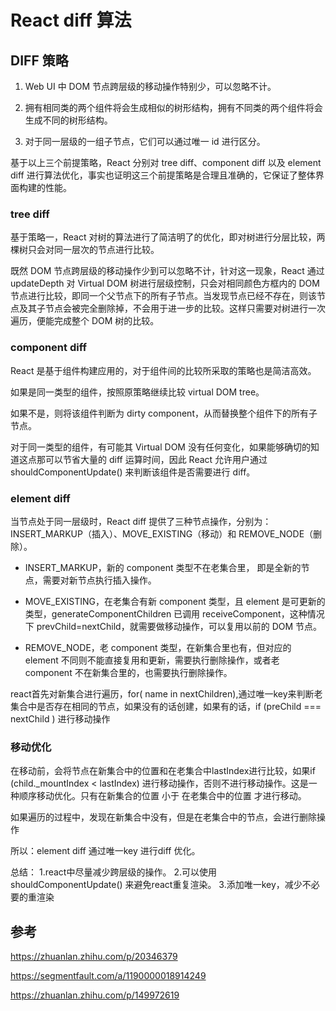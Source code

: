 # React diff 算法

## DIFF 策略

1. Web UI 中 DOM 节点跨层级的移动操作特别少，可以忽略不计。

2. 拥有相同类的两个组件将会生成相似的树形结构，拥有不同类的两个组件将会生成不同的树形结构。

3. 对于同一层级的一组子节点，它们可以通过唯一 id 进行区分。

基于以上三个前提策略，React 分别对 tree diff、component diff 以及 element diff 进行算法优化，事实也证明这三个前提策略是合理且准确的，它保证了整体界面构建的性能。

### tree diff
基于策略一，React 对树的算法进行了简洁明了的优化，即对树进行分层比较，两棵树只会对同一层次的节点进行比较。

既然 DOM 节点跨层级的移动操作少到可以忽略不计，针对这一现象，React 通过 updateDepth 对 Virtual DOM 树进行层级控制，只会对相同颜色方框内的 DOM 节点进行比较，即同一个父节点下的所有子节点。当发现节点已经不存在，则该节点及其子节点会被完全删除掉，不会用于进一步的比较。这样只需要对树进行一次遍历，便能完成整个 DOM 树的比较。

### component diff

React 是基于组件构建应用的，对于组件间的比较所采取的策略也是简洁高效。

如果是同一类型的组件，按照原策略继续比较 virtual DOM tree。

如果不是，则将该组件判断为 dirty component，从而替换整个组件下的所有子节点。

对于同一类型的组件，有可能其 Virtual DOM 没有任何变化，如果能够确切的知道这点那可以节省大量的 diff 运算时间，因此 React 允许用户通过 shouldComponentUpdate() 来判断该组件是否需要进行 diff。

### element diff

当节点处于同一层级时，React diff 提供了三种节点操作，分别为：INSERT_MARKUP（插入）、MOVE_EXISTING（移动）和 REMOVE_NODE（删除）。

- INSERT_MARKUP，新的 component 类型不在老集合里， 即是全新的节点，需要对新节点执行插入操作。

- MOVE_EXISTING，在老集合有新 component 类型，且 element 是可更新的类型，generateComponentChildren 已调用 receiveComponent，这种情况下 prevChild=nextChild，就需要做移动操作，可以复用以前的 DOM 节点。

- REMOVE_NODE，老 component 类型，在新集合里也有，但对应的 element 不同则不能直接复用和更新，需要执行删除操作，或者老 component 不在新集合里的，也需要执行删除操作。


react首先对新集合进行遍历，for( name in nextChildren),通过唯一key来判断老集合中是否存在相同的节点，如果没有的话创建，如果有的话，if (preChild === nextChild ) 进行移动操作
### 移动优化

在移动前，会将节点在新集合中的位置和在老集合中lastIndex进行比较，如果if (child._mountIndex < lastIndex) 进行移动操作，否则不进行移动操作。这是一种顺序移动优化。只有在新集合的位置 小于 在老集合中的位置 才进行移动。

如果遍历的过程中，发现在新集合中没有，但是在老集合中的节点，会进行删除操作

所以：element diff 通过唯一key 进行diff 优化。

总结：
1.react中尽量减少跨层级的操作。 2.可以使用shouldComponentUpdate() 来避免react重复渲染。 3.添加唯一key，减少不必要的重渲染

## 参考

https://zhuanlan.zhihu.com/p/20346379

https://segmentfault.com/a/1190000018914249

https://zhuanlan.zhihu.com/p/149972619